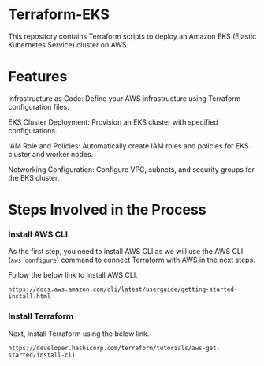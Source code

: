 # Terraform-EKS
This repository contains Terraform scripts to deploy an Amazon EKS (Elastic Kubernetes Service) cluster on AWS. 
# Features
Infrastructure as Code: Define your AWS infrastructure using Terraform configuration files.

EKS Cluster Deployment: Provision an EKS cluster with specified configurations.

IAM Role and Policies: Automatically create IAM roles and policies for EKS cluster and worker nodes.

Networking Configuration: Configure VPC, subnets, and security groups for the EKS cluster.

# Steps Involved in the Process

### Install AWS CLI 

As the first step, you need to install AWS CLI as we will use the AWS CLI (`aws configure`) command to connect Terraform with AWS in the next steps.

Follow the below link to Install AWS CLI.
```
https://docs.aws.amazon.com/cli/latest/userguide/getting-started-install.html
```
### Install Terraform

Next, Install Terraform using the below link.
```
https://developer.hashicorp.com/terraform/tutorials/aws-get-started/install-cli
```

